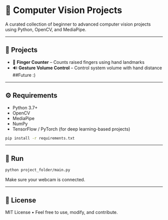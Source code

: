 
# 🧠 Computer Vision Projects

A curated collection of beginner to advanced computer vision projects using Python, OpenCV, and MediaPipe.

---

## 📂 Projects

- 🔢 **Finger Counter** – Counts raised fingers using hand landmarks  
- 🔊 **Gesture Volume Control** – Control system volume with hand distance
##Future :)  
---

## ⚙️ Requirements

- Python 3.7+
- OpenCV
- MediaPipe
- NumPy
- TensorFlow / PyTorch (for deep learning-based projects)

```bash
pip install -r requirements.txt
````

---

## 🚀 Run

```bash
python project_folder/main.py
```

Make sure your webcam is connected.

---

## 📄 License

MIT License • Feel free to use, modify, and contribute.




